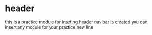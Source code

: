 # header
this is a practice module for inseting 
header nav bar is created you can insert any module for your practice
new line
